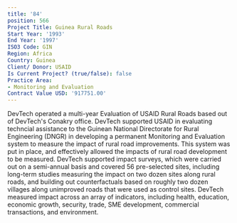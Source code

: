 ```yaml
---
title: '84'
position: 566
Project Title: Guinea Rural Roads
Start Year: '1993'
End Year: '1997'
ISO3 Code: GIN
Region: Africa
Country: Guinea
Client/ Donor: USAID
Is Current Project? (true/false): false
Practice Area:
- Monitoring and Evaluation
Contract Value USD: '917751.00'
---
```


DevTech operated a multi-year Evaluation of USAID Rural Roads based out of DevTech's Conakry office. DevTech supported USAID in evaluating techncial assistance to the Guinean National Directorate for Rural Engineering (DNGR) in developing a permanent Monitoring and Evaluation system to measure the impact of rural road improvements. This system was put in place, and effectively allowed the impacts of rural road development to be measured. DevTech supported impact surveys, which were carried out on a semi-annual basis and covered 56 pre-selected sites, including long-term studies measuring the impact on two dozen sites along rural roads, and building out counterfactuals based on roughly two dozen villages along unimproved roads that were used as control sites. DevTech measured impact across an array of indicators, including health, education, economic growth, security, trade, SME development, commercial transactions, and environment.